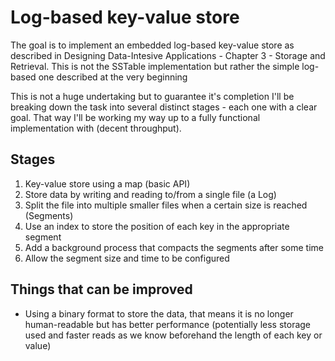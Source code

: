 # Log-based key-value store

The goal is to implement an embedded log-based key-value store as described in 
Designing Data-Intesive Applications - Chapter 3 - Storage and Retrieval. This is not
the SSTable implementation but rather the simple log-based one described at the very
beginning

This is not a huge undertaking but to guarantee it's completion I'll be breaking down
the task into several distinct stages - each one with a clear goal. That way I'll be
working my way up to a fully functional implementation with (decent throughput).

## Stages

1. Key-value store using a map (basic API)
2. Store data by writing and reading to/from a single file (a Log)
3. Split the file into multiple smaller files when a certain size is reached (Segments)
4. Use an index to store the position of each key in the appropriate segment
5. Add a background process that compacts the segments after some time
6. Allow the segment size and time to be configured


## Things that can be improved

- Using a binary format to store the data, that means it is no longer human-readable
but has better performance (potentially less storage used and faster reads as we know
beforehand the length of each key or value)
